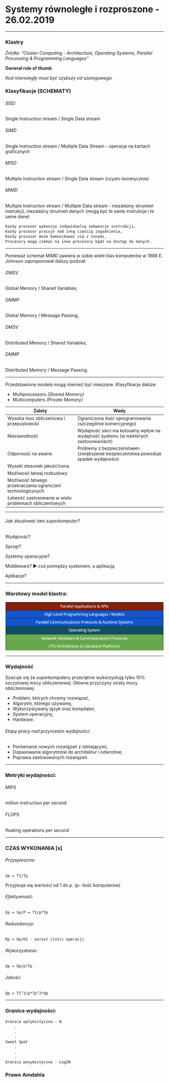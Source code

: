 # Systemy równoległe i rozproszone - 26.02.2019
---

### Klastry
_Źródła:  “Cluster Computing - Architecture, Operating Systems, Parallel Processing & Programming Languages”_

__General rule of thumb__

_Kod równoległy musi być szybszy od szeregowego._

### Klasyfikacje (SCHEMATY)
###### SISD 
Single Instruction stream / Single Data stream


###### SIMD 
Single Instruction stream / Multiple Data Stream - operacje na kartach graficznych


###### MISD 
Multiple Instruction stream / Single Data stream (czysto teoretycznie)


###### MIMD 
Multiple Instruction stream / Multiple Data stream - niezależny strumień instrukcji, niezależny strumień danych (mogą być te same instrukcje i te same dane)


	Każdy procesor wykonuje indywidualną sekwencje instrukcji,
	Każdy procesor pracuje nad inną częścią zagadnienia,
	Każdy procesor może komunikować się z innymi,
	Procesory mogą czekać na inne procesory bądź na dostęp do danych.

---

Ponieważ schemat MIMD zawiera w sobie wiele klas komputerów w 1988 E. Johnson zaproponował dalszy podział:
###### GMSV 
Global Memory / Shared Variables,


###### GMMP 
Global Memory / Message Passing,


###### DMSV 
Distributed Memory / Shared Variables,


###### DMMP 
Distributed Memory / Message Passing.


---

Przedstawione modele mogą również być mieszane.
Klasyfikacje dalsze:
* Multiprocessors _(Shared Memory)_
* Multicomputers _(Private Memory)_



| Zalety                                                      	| Wady                                                                                   	|
|-------------------------------------------------------------	|----------------------------------------------------------------------------------------	|
| Wysoka moc obliczeniowa i przepustowość                     	| Ograniczona ilość oprogramowania (szczególnie komercyjnego)                            	|
| Niezawodność                                                	| Wydajność sieci ma kolosalny wpływ na wydajność systemu  (w niektórych zastosowaniach) 	|
| Odporność na awarie                                         	| Problemy z bezpieczeństwem (zwiększenie bezpieczeństwa powoduje spadek wydajności)     	|
| Wysoki stosunek jakość/cena                                 	|                                                                                        	|
| Możliwość łatwej rozbudowy                                  	|                                                                                        	|
| Możliwość łatwego przekraczania ograniczeń technologicznych 	|                                                                                        	|
| Łatwość zastosowania w wielu problemach obliczeniowych      	|                                                                                        	|

---

###### Jak zbudować tani superkomputer?
Wydajność?

Sprzęt?

Systemy operacyjne?

Middleware? ► coś pomiędzy systemem, a aplikacją

Aplikacje?

---

### Warstowy model klastra:
![cluster](cluster_model.png "Warstowy model clustra")

---

### Wydajność
Szacuje się że superkomputery przeciętnie wykorzystują tylko 10% szczytowej mocy obliczeniowej.
Główne przyczyny utraty mocy obliczeniowej:
* Problem, których chcemy rozwiązać,
* Algorytm, którego używamy,
* Wykorzystywany język oraz kompilator,
* System operacyjny,
* Hardware.


###### Etapy pracy nad przyrostem wydajności:
* Porównanie nowych rozwiązań z istniejącymi,
* Dopasowanie algorytmów do architektur i odwrotnie,
* Poprawa zastosowanych rozwiązań.

---

### Metryki wydajności:
###### MIPS 
million instruction per second

###### FLOPS 
floating operations per second

---

### CZAS WYKONANIA [s]
###### Przyspiesznie:
	Sp = T1/Tp

Przyjmuje się wartości od 1 do p. (p- ilość komputerów)

###### Efektywność:
	Ep = Sp/P = T1/p*Tp

###### Redundancja:
	Rp = Op/O1 - wzrost ilości operacji

###### Wykorzystanie:
	Up = Op/p*Tp

###### Jakość:
	Qp = T1^3/p*Tp^2*Op


---

### Granice wydajności:
	Granica optymistyczna - N
		.
		.
		.
	Sweet Spot
		.
		.
		.
	Granica pesymistyczna - Log2N

### Prawo Amdahla